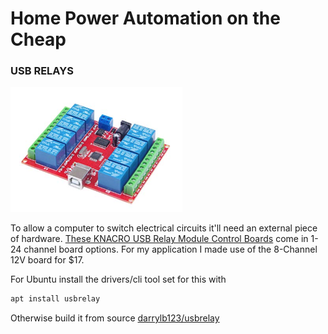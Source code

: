 # Home Power Automation on the Cheap
### USB RELAYS
![Relays](/docs/images/relays.png)

To allow a computer to switch electrical circuits it'll need an external piece of hardware. [These KNACRO USB Relay Module Control Boards](https://www.amazon.com/gp/product/B07CNKN1D5/ref=ppx_yo_dt_b_search_asin_title?ie=UTF8&psc=1) come in 1-24 channel board options. For my application I made use of the 8-Channel 12V board for $17.

For Ubuntu install the drivers/cli tool set for this with

``` sh
apt install usbrelay
```

Otherwise build it from source [darrylb123/usbrelay](https://github.com/darrylb123/usbrelay)
